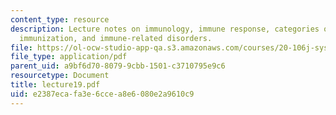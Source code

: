 ```yaml
---
content_type: resource
description: Lecture notes on immunology, immune response, categories of immunity,
  immunization, and immune-related disorders.
file: https://ol-ocw-studio-app-qa.s3.amazonaws.com/courses/20-106j-systems-microbiology-fall-2006/e2387ecafa3e6ccea8e6080e2a9610c9_lecture19.pdf
file_type: application/pdf
parent_uid: a9bf6d70-8079-9cbb-1501-c3710795e9c6
resourcetype: Document
title: lecture19.pdf
uid: e2387eca-fa3e-6cce-a8e6-080e2a9610c9
---
```

